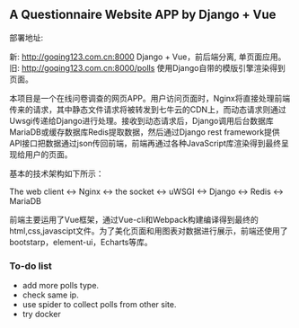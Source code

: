 ## A Questionnaire Website APP by Django + Vue

部署地址:

新: http://goqing123.com.cn:8000 Django + Vue，前后端分离, 单页面应用。
旧: http://goqing123.com.cn:8000/polls 使用Django自带的模版引擎渲染得到页面。

本项目是一个在线问卷调查的网页APP。用户访问页面时，Nginx将直接处理前端传来的请求，其中静态文件请求将被转发到七牛云的CDN上，而动态请求则通过Uwsgi传递给Django进行处理。接收到动态请求后，Django调用后台数据库MariaDB或缓存数据库Redis提取数据，然后通过Django rest framework提供API接口把数据通过json传回前端，前端再通过各种JavaScript库渲染得到最终呈现给用户的页面。

基本的技术架构如下所示：

The web client <-> Nginx <-> the socket <-> uWSGI <-> Django <-> Redis <-> MariaDB

前端主要运用了Vue框架，通过Vue-cli和Webpack构建编译得到最终的html,css,javascipt文件。为了美化页面和用图表对数据进行展示，前端还使用了bootstarp，element-ui，Echarts等库。


### To-do list
* add more polls type.
* check same ip.
* use spider to collect polls from other site.
* try docker

